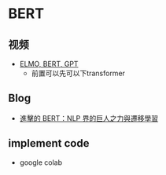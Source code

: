 # BERT

## 视频
- [ELMO, BERT, GPT](https://www.youtube.com/watch?v=UYPa347-DdE&list=PLJV_el3uVTsOK_ZK5L0Iv_EQoL1JefRL4&index=61)
    - 前置可以先可以下transformer

## Blog
- [進擊的 BERT：NLP 界的巨人之力與遷移學習](https://leemeng.tw/attack_on_bert_transfer_learning_in_nlp.html)

## implement code
- google colab
